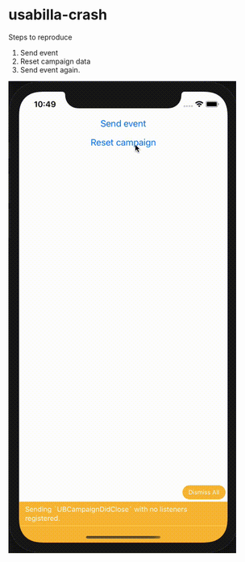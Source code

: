 # usabilla-crash

Steps to reproduce
1. Send event
2. Reset campaign data
3. Send event again.

![](usabilla-crash.gif)